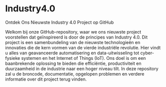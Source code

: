 # Industry4.0

Ontdek Ons Nieuwste Industry 4.0 Project op GitHub

Welkom bij onze GitHub-repository, waar we ons nieuwste project voorstellen dat geïnspireerd is door de principes van Industry 4.0. Dit project is een samenbundeling van de nieuwste technologieën en innovaties die de kern vormen van de vierde industriële revolutie. Hier vindt u alles van geavanceerde automatisering en data-uitwisseling tot cyber-fysieke systemen en het Internet of Things (IoT). Ons doel is om een baanbrekende oplossing te bieden die efficiëntie, productiviteit en duurzaamheid in de industrie naar een hoger niveau tilt. In deze repository zal u de broncode, documentatie, opgelopen problemen en verdere informatie over dit project terug vinden.

